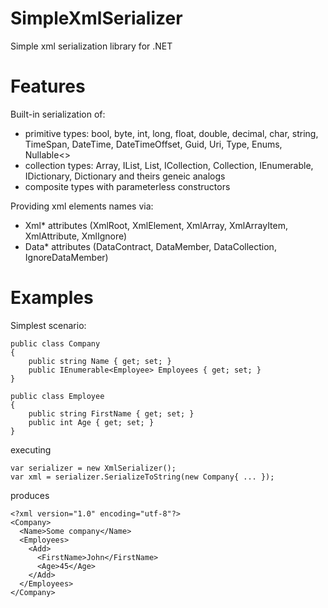 # SimpleXmlSerializer
Simple xml serialization library for .NET

# Features
Built-in serialization of:
- primitive types: bool, byte, int, long, float, double, decimal, char, string, TimeSpan, DateTime, DateTimeOffset, Guid, Uri, Type, Enums, Nullable<>
- collection types: Array, IList, List, ICollection, Collection, IEnumerable, IDictionary, Dictionary and theirs geneic analogs
- composite types with parameterless constructors

Providing xml elements names via:
- Xml* attributes (XmlRoot, XmlElement, XmlArray, XmlArrayItem, XmlAttribute, XmlIgnore)
- Data* attributes (DataContract, DataMember, DataCollection, IgnoreDataMember)

# Examples
Simplest scenario:
```
public class Company
{
    public string Name { get; set; }
    public IEnumerable<Employee> Employees { get; set; }
}

public class Employee
{
    public string FirstName { get; set; }
    public int Age { get; set; }
}
```
executing
```
var serializer = new XmlSerializer();
var xml = serializer.SerializeToString(new Company{ ... });
```
produces
```
<?xml version="1.0" encoding="utf-8"?>
<Company>
  <Name>Some company</Name>
  <Employees>
    <Add>
      <FirstName>John</FirstName>
      <Age>45</Age>
    </Add>
  </Employees>
</Company>
```
